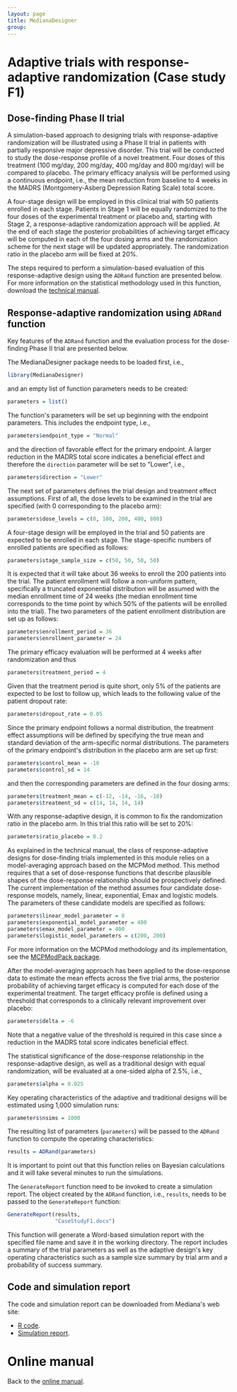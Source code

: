 ```yaml
---
layout: page
title: MedianaDesigner
group: 
---
```


# Adaptive trials with response-adaptive randomization (Case study F1)

## Dose-finding Phase II trial

A simulation-based approach to designing trials with response-adaptive randomization will be illustrated using a Phase II trial in patients with partially responsive major depressive disorder. This trial will be conducted to study the dose-response profile of a novel treatment. Four doses of this treatment (100 mg/day, 200 mg/day, 400 mg/day and 800 mg/day) will be compared to placebo. The primary efficacy analysis will be performed using a continuous endpoint, i.e., the mean reduction from baseline to 4 weeks in the MADRS (Montgomery-Asberg Depression Rating Scale) total score. 

A four-stage design will be employed in this clinical trial with 50 patients enrolled in each stage. Patients in Stage 1 will be equally randomized to the four doses of the experimental treatment or placebo and, starting with Stage 2, a response-adaptive randomization approach will be applied. At the end of each stage the posterior probabilities of achieving target efficacy will be computed in each of the four dosing arms and the randomization scheme for the next stage will be updated appropriately. The randomization ratio in the placebo arm will be fixed at 20%.

The steps required to perform a simulation-based evaluation of this response-adaptive design using the `ADRand` function are presented below. For more information on the statistical methodology used in this function, download the [technical manual](http://www.mediana.us/MedianaDesigner/ADRand.pdf).

## Response-adaptive randomization using `ADRand` function

Key features of the `ADRand` function and the evaluation process for the dose-finding Phase II trial are presented below. 

The MedianaDesigner package needs to be loaded first, i.e.,

``` r
library(MedianaDesigner)
```

and an empty list of function parameters needs to be created:

``` r
parameters = list()
```

The function's parameters will be set up beginning with the endpoint parameters. This includes the endpoint type, i.e.,

``` r
parameters$endpoint_type = "Normal"
```

and the direction of favorable effect for the primary endpoint. A larger reduction in the MADRS total score indicates a beneficial effect and therefore the `direction` parameter will be set to "Lower", i.e.,

``` r
parameters$direction = "Lower"
```

The next set of parameters defines the trial design and treatment effect assumptions. First of all, the dose levels to be examined in the trial are specified (with 0 corresponding to the placebo arm):

``` r
parameters$dose_levels = c(0, 100, 200, 400, 800)
```

A four-stage design will be employed in the trial and 50 patients are expected to be enrolled in each stage. The stage-specific numbers of enrolled patients are specified as follows:

``` r
parameters$stage_sample_size = c(50, 50, 50, 50)
```

It is expected that it will take about 36 weeks to enroll the 200 patients into the trial. The patient enrollment will follow a non-uniform pattern, specifically a truncated exponential distribution will be assumed with the median enrollment time of 24 weeks (the median enrollment time corresponds to the time point by which 50% of the patients will be enrolled into the trial). The two parameters of the patient enrollment distribution are set up as follows:

``` r
parameters$enrollment_period = 36
parameters$enrollment_parameter = 24
```

The primary efficacy evaluation will be performed at 4 weeks after randomization and thus

``` r
parameters$treatment_period = 4
```

Given that the treatment period is quite short, only 5% of the patients are expected to be lost to follow up, which leads to the following value of the patient dropout rate:

``` r
parameters$dropout_rate = 0.05
```

Since the primary endpoint follows a normal distribution, the treatment effect assumptions will be defined by specifying the true mean and standard deviation of the arm-specific normal distributions. The parameters of the primary endpoint's distribution in the placebo arm are set up first:

``` r
parameters$control_mean = -10
parameters$control_sd = 14
```

and then the corresponding parameters are defined in the four dosing arms:

``` r
parameters$treatment_mean = c(-12, -14, -16, -18)
parameters$treatment_sd = c(14, 14, 14, 14)
```

With any response-adaptive design, it is common to fix the randomization ratio in the placebo arm. In this trial this ratio will be set to 20%:

``` r
parameters$ratio_placebo = 0.2
```

As explained in the technical manual, the class of response-adaptive designs for dose-finding trials implemented in this module relies on a model-averaging approach based on the MCPMod method. This method requires that a set of dose-response functions that describe plausible shapes of the dose-response relationship should be prospectively defined. The current implementation of the method assumes four candidate dose-response models, namely, linear, exponential, Emax and logistic models. The parameters of these candidate models are specified as follows:

``` r
parameters$linear_model_parameter = 0
parameters$exponential_model_parameter = 400
parameters$emax_model_parameter = 400
parameters$logistic_model_parameters = c(200, 200)
```

For more information on the MCPMod methodology and its implementation, see the [MCPModPack package](https://cran.r-project.org/web/packages/MCPModPack/index.html). 

After the model-averaging approach has been applied to the dose-response data to estimate the mean effects across the five trial arms, the posterior probability of achieving target efficacy is computed for each dose of the experimental treatment. The target efficacy profile is defined using a threshold that corresponds to a clinically relevant improvement over placebo:

``` r
parameters$delta = -6
```

Note that a negative value of the threshold is required in this case since a reduction in the MADRS total score indicates beneficial effect.

The statistical significance of the dose-response relationship in the response-adaptive design, as well as a traditional design with equal randomization, will be evaluated at a  one-sided alpha of 2.5%, i.e.,

``` r
parameters$alpha = 0.025
```

Key operating characteristics of the adaptive and traditional designs will be estimated using 1,000 simulation runs:

``` r
parameters$nsims = 1000
```

The resulting list of parameters (`parameters`) will be passed to the `ADRand` function to compute the operating characteristics:

``` r
results = ADRand(parameters)
```

It is important to point out that this function relies on Bayesian calculations and it will take several minutes to run the simulations.

The `GenerateReport` function need to be invoked to create a simulation report. The object created by the `ADRand` function, i.e., `results`, needs to be passed to the `GenerateReport` function:

``` r
GenerateReport(results, 
               "CaseStudyF1.docx")
```

This function will generate a Word-based simulation report with the specified file name and save it in the working directory. The report includes a summary of the trial parameters as well as the adaptive design's key operating characteristics such as a sample size summary by trial arm and a probability of success summary.

## Code and simulation report

The code and simulation report can be downloaded from Mediana's web site:

* [R code](http://www.mediana.us/MedianaDesigner/CaseStudyF1.r).
* [Simulation report](http://www.mediana.us/MedianaDesigner/CaseStudyF1.docx).

# Online manual

Back to the [online manual](https://medianasoft.github.io/MedianaDesigner).





